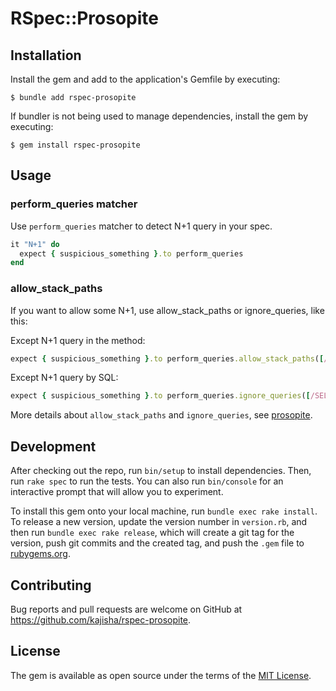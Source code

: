 # RSpec::Prosopite

## Installation

Install the gem and add to the application's Gemfile by executing:

    $ bundle add rspec-prosopite

If bundler is not being used to manage dependencies, install the gem by executing:

    $ gem install rspec-prosopite

## Usage

### perform_queries matcher

Use `perform_queries` matcher to detect N+1 query in your spec.

```ruby
it "N+1" do
  expect { suspicious_something }.to perform_queries
end
```

### allow_stack_paths

If you want to allow some N+1, use allow_stack_paths or ignore_queries, like this:

Except N+1 query in the method:
```ruby
expect { suspicious_something }.to perform_queries.allow_stack_paths([/method_name/])
```

Except N+1 query by SQL:
```ruby
expect { suspicious_something }.to perform_queries.ignore_queries([/SELECT \* FROM users/])
```

More details about `allow_stack_paths` and `ignore_queries`, see [prosopite](https://github.com/charkost/prosopite).

## Development

After checking out the repo, run `bin/setup` to install dependencies. Then, run `rake spec` to run the tests. You can also run `bin/console` for an interactive prompt that will allow you to experiment.

To install this gem onto your local machine, run `bundle exec rake install`. To release a new version, update the version number in `version.rb`, and then run `bundle exec rake release`, which will create a git tag for the version, push git commits and the created tag, and push the `.gem` file to [rubygems.org](https://rubygems.org).

## Contributing

Bug reports and pull requests are welcome on GitHub at https://github.com/kajisha/rspec-prosopite.

## License

The gem is available as open source under the terms of the [MIT License](https://opensource.org/licenses/MIT).
